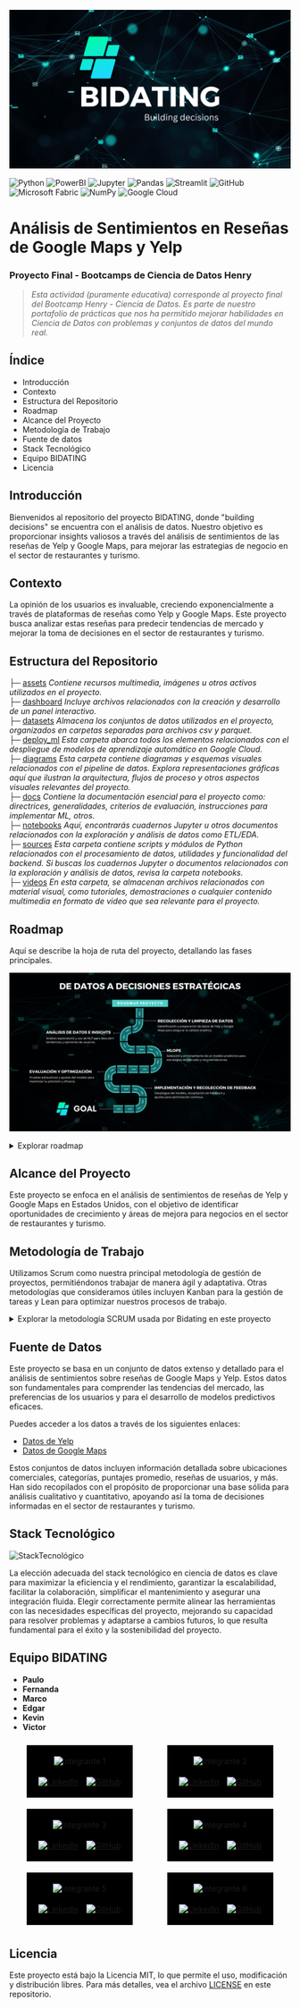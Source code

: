 ![Bidating](assets/Portada_readme.png)
<br />

![Python](https://img.shields.io/badge/-Python-333333?style=flat&logo=python)
![PowerBI](https://img.shields.io/badge/-PowerBI-333333?style=flat&logo=powerbi)
![Jupyter](https://img.shields.io/badge/-Jupyter-333333?style=flat&logo=jupyter)
![Pandas](https://img.shields.io/badge/-Pandas-333333?style=flat&logo=pandas)
![Streamlit](https://img.shields.io/badge/-Streamlit-333333?style=flat&logo=streamlit)
![GitHub](https://img.shields.io/badge/-GitHub-333333?style=flat&logo=github)
![Microsoft Fabric](https://img.shields.io/badge/-Microsoft_Fabric-333333?style=flat&logo=microsoft)
![NumPy](https://img.shields.io/badge/-NumPy-333333?style=flat&logo=numpy)
![Google Cloud](https://img.shields.io/badge/-Google_Cloud-333333?style=flat&logo=googlecloud)

# Análisis de Sentimientos en Reseñas de Google Maps y Yelp

### Proyecto Final - Bootcamps de Ciencia de Datos Henry

> _Esta actividad (puramente educativa) corresponde al proyecto final del Bootcamp Henry - Ciencia de Datos. Es parte de nuestro portafolio de prácticas que nos ha permitido mejorar habilidades en Ciencia de Datos con problemas y conjuntos de datos del mundo real._

## Índice
- Introducción
- Contexto
- Estructura del Repositorio
- Roadmap
- Alcance del Proyecto
- Metodología de Trabajo
- Fuente de datos
- Stack Tecnológico
- Equipo BIDATING
- Licencia

## Introducción
Bienvenidos al repositorio del proyecto BIDATING, donde "building decisions" se encuentra con el análisis de datos. Nuestro objetivo es proporcionar insights valiosos a través del análisis de sentimientos de las reseñas de Yelp y Google Maps, para mejorar las estrategias de negocio en el sector de restaurantes y turismo.

## Contexto
La opinión de los usuarios es invaluable, creciendo exponencialmente a través de plataformas de reseñas como Yelp y Google Maps. Este proyecto busca analizar estas reseñas para predecir tendencias de mercado y mejorar la toma de decisiones en el sector de restaurantes y turismo.

## Estructura del Repositorio

├─ [assets](/assets) _Contiene recursos multimedia, imágenes u otros activos utilizados en el proyecto._<br />
├─ [dashboard](/dashboard) _Incluye archivos relacionados con la creación y desarrollo de un panel interactivo._<br />
├─ [datasets](/datasets) _Almacena los conjuntos de datos utilizados en el proyecto, organizados en carpetas separadas para archivos csv y parquet._<br />
├─ [deploy_ml](/deploy_ml) _Esta carpeta abarca todos los elementos relacionados con el despliegue de modelos de aprendizaje automático en Google Cloud._<br />
├─ [diagrams](/diagrams) _Esta carpeta contiene diagramas y esquemas visuales relacionados con el pipeline de datos. Explora representaciones gráficas aquí que ilustran la arquitectura, flujos de proceso y otros aspectos visuales relevantes del proyecto._<br /> 
├─ [docs](/docs) _Contiene la documentación esencial para el proyecto como: directrices, generalidades, criterios de evaluación, instrucciones para implementar ML, otros._<br />
├─ [notebooks](/notebooks) _Aquí, encontrarás cuadernos Jupyter u otros documentos relacionados con la exploración y análisis de datos como ETL/EDA._<br />
├─ [sources](/sources) _Esta carpeta contiene scripts y módulos de Python relacionados con el procesamiento de datos, utilidades y funcionalidad del backend. Si buscas los cuadernos Jupyter o documentos relacionados con la exploración y análisis de datos, revisa la carpeta notebooks._<br /> 
├─ [videos](/videos) _En esta carpeta, se almacenan archivos relacionados con material visual, como tutoriales, demostraciones o cualquier contenido multimedia en formato de video que sea relevante para el proyecto._<br />

## Roadmap
Aquí se describe la hoja de ruta del proyecto, detallando las fases principales.

![Bidating](assets/Roadmap.png)
<br />

<details>
<summary>Explorar roadmap</summary>
 
### Puntos Clave:

1. **Recolección y Limpieza de Datos**
   - En esta fase inicial, el proyecto se enfoca en la adquisición y preparación meticulosa de conjuntos de datos críticos obtenidos de Yelp y Google Maps. Este proceso incluye la identificación precisa de fuentes de datos relevantes, la extracción eficiente de la información necesaria y la implementación de técnicas avanzadas de limpieza de datos. El objetivo es garantizar la integridad y la alta calidad de los datos, fundamentales para el análisis analítico posterior, eliminando cualquier discrepancia, dato irrelevante o duplicado que pueda sesgar los resultados.

2. **Análisis de Datos e Insights**
   - Esta etapa se dedica al examen profundo y al análisis exploratorio de los datos limpios, utilizando técnicas de procesamiento de lenguaje natural (NLP) y otras metodologías analíticas avanzadas. El propósito es descifrar tendencias, patrones y correlaciones ocultas dentro de las reseñas, extrayendo insights valiosos sobre las percepciones y opiniones de los consumidores. Estos descubrimientos son esenciales para comprender la dinámica del mercado y las expectativas de los clientes, ofreciendo una base sólida para la toma de decisiones estratégicas.

3. **Desarrollo de Modelo de Machine Learning**
   - En el núcleo del proyecto yace el desarrollo de modelos predictivos de machine learning, seleccionados meticulosamente por su capacidad para ofrecer predicciones precisas y accionables. Esta fase implica un riguroso proceso de entrenamiento, validación y ajuste fino de los modelos, con el fin de capturar la esencia de las tendencias de mercado y las preferencias de los consumidores. Los modelos están diseñados para proporcionar recomendaciones estratégicas, apoyando a las empresas en la identificación de oportunidades de crecimiento y en la optimización de sus estrategias de mercado.

4. **Evaluación y Optimización del Modelo**
   - Antes del despliegue final, los modelos pasan por una etapa crítica de evaluación y optimización, donde su rendimiento y precisión son sometidos a pruebas exhaustivas bajo diferentes escenarios y conjuntos de datos de prueba. Esta fase es crucial para asegurar que los modelos no solo sean robustos y generalizables, sino también capaces de adaptarse a las variaciones del mercado y a las necesidades cambiantes de los consumidores. Se implementan ajustes y mejoras basadas en los resultados de estas pruebas, maximizando la eficacia de los modelos.

5. **Implementación y Recolección de Feedback**
   - La fase final marca la implementación de los modelos de machine learning en un entorno de producción real, donde comienzan a influir en las decisiones estratégicas. Paralelamente, se establece un mecanismo continuo de recolección de feedback, permitiendo la evaluación constante del impacto y la eficacia de los modelos. Este feedback es invaluable para el ciclo de mejora continua, donde los modelos se ajustan y refinan en respuesta a los nuevos datos y retroalimentación recibida, asegurando su relevancia y precisión a largo plazo.


    
</details>

## Alcance del Proyecto
Este proyecto se enfoca en el análisis de sentimientos de reseñas de Yelp y Google Maps en Estados Unidos, con el objetivo de identificar oportunidades de crecimiento y áreas de mejora para negocios en el sector de restaurantes y turismo.

## Metodología de Trabajo
Utilizamos Scrum como nuestra principal metodología de gestión de proyectos, permitiéndonos trabajar de manera ágil y adaptativa. Otras metodologías que consideramos útiles incluyen Kanban para la gestión de tareas y Lean para optimizar nuestros procesos de trabajo.

<details>
<summary>Explorar la metodología SCRUM usada por Bidating en este proyecto</summary><br />

  <details>
  <summary>Sprint 1</summary>
     Contenido aqui
  </details>

  <details>
  <summary>Sprint 2</summary>
     Contenido aqui
  </details>

  <details>
  <summary>Sprint 3</summary>
     Contenido aqui
  </details>
  
</details>

## Fuente de Datos

Este proyecto se basa en un conjunto de datos extenso y detallado para el análisis de sentimientos sobre reseñas de Google Maps y Yelp. Estos datos son fundamentales para comprender las tendencias del mercado, las preferencias de los usuarios y para el desarrollo de modelos predictivos eficaces.

Puedes acceder a los datos a través de los siguientes enlaces:

- [Datos de Yelp](https://drive.google.com/drive/folders/1Wf7YkxA0aHI3GpoHc9Nh8_scf5BbD4DA)
- [Datos de Google Maps](https://drive.google.com/drive/folders/1TI-SsMnZsNP6t930olEEWbBQdo_yuIZF)

Estos conjuntos de datos incluyen información detallada sobre ubicaciones comerciales, categorías, puntajes promedio, reseñas de usuarios, y más. Han sido recopilados con el propósito de proporcionar una base sólida para análisis cualitativo y cuantitativo, apoyando así la toma de decisiones informadas en el sector de restaurantes y turismo.

## Stack Tecnológico

![StackTecnológico](assets/Stack_tecnológico.png)

La elección adecuada del stack tecnológico en ciencia de datos es clave para maximizar la eficiencia y el rendimiento, garantizar la escalabilidad, facilitar la colaboración, simplificar el mantenimiento y asegurar una integración fluida. Elegir correctamente permite alinear las herramientas con las necesidades específicas del proyecto, mejorando su capacidad para resolver problemas y adaptarse a cambios futuros, lo que resulta fundamental para el éxito y la sostenibilidad del proyecto.

## Equipo BIDATING
- **Paulo**
- **Fernanda**
- **Marco**
- **Edgar**
- **Kevin**
- **Victor**

<div style="display: flex; flex-wrap: wrap; justify-content: space-around; align-items: center;">
  <!-- Integrante 1 -->
  <div style="width: 150px; background-color: black; padding: 20px; text-align: center; margin: 10px;">
    <img src="URL_FOTO_INTEGRANTE1" alt="Integrante 1" style="width: 100%; border: none;">
    <div style="margin-top: 20px;">
      <a href="LINK_LINKEDIN_INTEGRANTE1"><img src="URL_LOGO_LINKEDIN" alt="LinkedIn" style="width: 30px; margin-right: 10px;"></a>
      <a href="LINK_GITHUB_INTEGRANTE1"><img src="URL_LOGO_GITHUB" alt="GitHub" style="width: 30px;"></a>
    </div>
  </div>

  <!-- Integrante 2 -->
  <div style="width: 150px; background-color: black; padding: 20px; text-align: center; margin: 10px;">
    <img src="URL_FOTO_INTEGRANTE2" alt="Integrante 2" style="width: 100%; border: none;">
    <div style="margin-top: 20px;">
      <a href="LINK_LINKEDIN_INTEGRANTE2"><img src="URL_LOGO_LINKEDIN" alt="LinkedIn" style="width: 30px; margin-right: 10px;"></a>
      <a href="LINK_GITHUB_INTEGRANTE2"><img src="URL_LOGO_GITHUB" alt="GitHub" style="width: 30px;"></a>
    </div>
  </div>

  <!-- Integrante 3 -->
  <div style="width: 150px; background-color: black; padding: 20px; text-align: center; margin: 10px;">
    <img src="URL_FOTO_INTEGRANTE3" alt="Integrante 3" style="width: 100%; border: none;">
    <div style="margin-top: 20px;">
      <a href="LINK_LINKEDIN_INTEGRANTE3"><img src="URL_LOGO_LINKEDIN" alt="LinkedIn" style="width: 30px; margin-right: 10px;"></a>
      <a href="LINK_GITHUB_INTEGRANTE3"><img src="URL_LOGO_GITHUB" alt="GitHub" style="width: 30px;"></a>
    </div>
  </div>

  <!-- Integrante 4 -->
  <div style="width: 150px; background-color: black; padding: 20px; text-align: center; margin: 10px;">
    <img src="URL_FOTO_INTEGRANTE4" alt="Integrante 4" style="width: 100%; border: none;">
    <div style="margin-top: 20px;">
      <a href="LINK_LINKEDIN_INTEGRANTE4"><img src="URL_LOGO_LINKEDIN" alt="LinkedIn" style="width: 30px; margin-right: 10px;"></a>
      <a href="LINK_GITHUB_INTEGRANTE4"><img src="URL_LOGO_GITHUB" alt="GitHub" style="width: 30px;"></a>
    </div>
  </div>

  <!-- Integrante 5 -->
  <div style="width: 150px; background-color: black; padding: 20px; text-align: center; margin: 10px;">
    <img src="URL_FOTO_INTEGRANTE5" alt="Integrante 5" style="width: 100%; border: none;">
    <div style="margin-top: 20px;">
      <a href="LINK_LINKEDIN_INTEGRANTE5"><img src="URL_LOGO_LINKEDIN" alt="LinkedIn" style="width: 30px; margin-right: 10px;"></a>
      <a href="LINK_GITHUB_INTEGRANTE5"><img src="URL_LOGO_GITHUB" alt="GitHub" style="width: 30px;"></a>
    </div>
  </div>

  <!-- Integrante 6 -->
  <div style="width: 150px; background-color: black; padding: 20px; text-align: center; margin: 10px;">
    <img src="URL_FOTO_INTEGRANTE6" alt="Integrante 6" style="width: 100%; border: none;">
    <div style="margin-top: 20px;">
      <a href="LINK_LINKEDIN_INTEGRANTE6"><img src="URL_LOGO_LINKEDIN" alt="LinkedIn" style="width: 30px; margin-right: 10px;"></a>
      <a href="LINK_GITHUB_INTEGRANTE6"><img src="URL_LOGO_GITHUB" alt="GitHub" style="width: 30px;"></a>
    </div>
  </div>
</div>


## Licencia

Este proyecto está bajo la Licencia MIT, lo que permite el uso, modificación y distribución libres. Para más detalles, vea el archivo [LICENSE](LICENSE.txt) en este repositorio.
